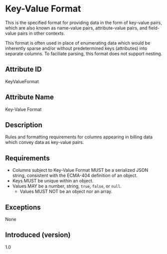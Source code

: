 # Key-Value Format

This is the specified format for providing data in the form of key-value pairs, which are also known as name-value pairs, attribute-value pairs, and field-value pairs in other contexts. 

This format is often used in place of enumerating data which would be inherently sparse and/or without predetermined keys (attributes) into separate columns. To faciliate parsing, this format does not support nesting.

## Attribute ID

KeyValueFormat

## Attribute Name

Key-Value Format

## Description

Rules and formatting requirements for columns appearing in billing data which convey data as key-value pairs.

## Requirements

* Columns subject to Key-Value Format MUST be a serialized JSON string, consistent with the ECMA-404 definition of an object.
* Keys MUST be unique within an object.
* Values MAY be a number, string, `true`, `false`, or `null`.
  * Values MUST NOT be an object nor an array.

## Exceptions

None

## Introduced (version)

1.0
